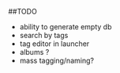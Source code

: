 ##TODO
* ability to generate empty db
* search by tags
* tag editor in launcher
* albums ?
* mass tagging/naming?